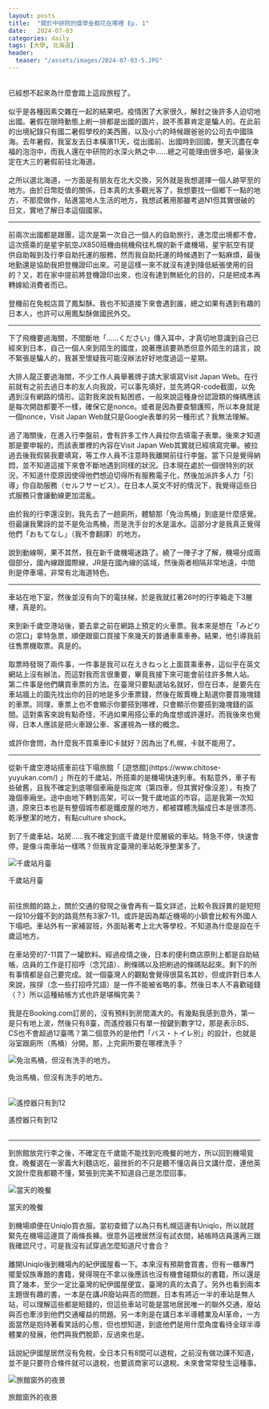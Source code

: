 ```yaml
---
layout: posts
title:  "關於中研院的獎學金都花在哪裡 Ep. 1"
date:   2024-07-03
categories: daily
tags: [大學, 北海道]
header: 
  teaser: "/assets/images/2024-07-03-5.JPG"
---
```

<br>
已經想不起來為什麼會踏上這段旅程了。<br><br>
似乎是各種因素交雜在一起的結果吧。疫情困了大家很久，解封之後許多人迫切地出國。暑假在限時動態上刷一排都是出國的圖片，說不羨慕肯定是騙人的。在此前的出境紀錄只有國二暑假學校的美西團，以及小六的時候跟爸爸的公司去中國珠海。去年暑假，我室友去日本橫濱11天，從出國前、出國時到回國，整天沉盡在幸福的泡泡中，而我人還在中研院的水深火熱之中……總之可能理由很多吧，最後決定在大三的暑假前往北海道。<br><br>
之所以選北海道，一方面是有朋友在北大交換，另外就是我想選擇一個人跡罕至的地方。由於日幣貶值的關係，日本真的太多觀光客了，我想要找一個鄉下一點的地方，不那麼做作，貼進當地人生活的地方，我想試著用那雖考過N1但其實很破的日文，實地了解日本這個國家。<br>
<hr>
前兩次出國都是跟團，這次是第一次自己一個人的自助旅行，連怎麼出境都不會。這次搭乘的是星宇航空JX850班機由桃機飛往札幌的新千歲機場，星宇航空有提供自助報到及行李自助托運的服務，然而我自助托運的時候遇到了一點麻煩，最後地勤還是協助我把登機證印出來。可是這樣一來不就沒有達到降低紙張使用的目的？又，若在家中提前將登機證印出來，也沒有達到無紙化的目的，只是把成本再轉嫁給消費者而已。<br><br>
登機前在免稅店買了鳳梨酥。我也不知道接下來會遇到誰，總之如果有遇到有趣的日本人，也許可以用鳳梨酥做國民外交。<br>
<hr>
下了飛機要過海關，不間斷地「……ください」傳入耳中，才真切地意識到自己已經來到日本，自己一個人來到陌生的國度，說著應該要熟悉但意外陌生的語言，說不緊張是騙人的，我甚至懷疑我可能沒辦法好好地度過這一星期。<br><br>
大排人龍正要過海關，不少工作人員舉著牌子請大家填寫Visit Japan Web。在行前就有之前去過日本的友人向我說，可以事先填好，並先將QR-code截圖，以免遇到沒有網路的情形。這對我來說有點困惑，一般來說這種身份認證類的條碼應該是每次開啟都要不一樣，確保它是nonce。或者是因為要查驗護照，所以本身就是一個nonce，Visit Japan Web就只是Google表單的另一種形式？我無法理解。<br><br>
過了海關後，在進入行李盤前，會有許多工作人員拉你去填電子表單。後來才知道那是要申報的，而該表單裡的內容在Visit Japan Web其實就已經填寫完畢。被拉過去後我假裝我要填寫，等工作人員不注意時我離開前往行李盤。當下只是覺得納悶，並不知道這接下來會不斷地遇到同樣的狀況。日本現在處於一個很特別的狀況，不知道什麼原因使得他們想迫切得所有服務電子化，然後加派許多人力「引導」你自助服務（セルフサービス）。在日本人英文不好的情況下，我覺得這些日式服務只會讓動線更加混亂。<br><br>
由於我的行李還沒到，我先去了一趟廁所，體驗那「免治馬桶」到底是什麼感覺。但最讓我驚訝的並不是免治馬桶，而是洗手台的水是溫水。這部分才是我真正覺得他們「おもてなし」（我不會翻譯）的地方。<br><br>
說到動線啊，果不其然，我在新千歲機場迷路了。繞了一陣子才了解，機場分成兩個部分，國內線跟國際線，JR是在國內線的區域，然後兩者相隔非常地遠，中間則是停車場，非常有北海道特色。<br>
<hr>
車站在地下室，然後並沒有向下的電扶梯，於是我就扛著26吋的行李箱走下3層樓，真是的。<br><br>
來到新千歲空港站後，要去拿之前在網路上預定的火車票。我本來是想在「みどりの窓口」拿特急票，順便跟窗口買接下來幾天的普通車乘車券。結果，他引導我前往售票機取票。真是的。<br><br>
取票時發現了兩件事，一件事是我可以在えきねっと上面買乘車券，這似乎在英文網站上沒有辦法，而這對我而言很重要，畢竟我接下來可能會前往許多無人站。
第二件事是他們購買車票的方法。在臺灣只要點選站名就好，但在日本，是要先在車站牆上的圖先找出你的目的地是多少車票錢，然後在販賣機上點選你要買幾塊錢的車票。同理，車票上也不會顯示你要搭到哪裡，只會顯示你要搭到幾塊錢的區間。這對乘客來說有點奇怪，不過如果用搭公車的角度想或許還好。而我後來也覺得，日本人應該是把火車跟公車、客運視為一樣的概念。<br><br>
或許你會問，為什麼我不買乘車IC卡就好？因為出了札幌，卡就不能用了。<br>
<hr>
從新千歲空港站搭車前往下塌旅館「 [遊悠館](https://www.chitose-yuyukan.com/) 」所在的千歲站，所搭乘的是機場快速列車。有點意外，車子有些破舊，且我不確定到底哪個車廂是指定席（第四車，但其實好像沒差），有換了幾個車廂坐。途中由地下轉到高架，可以一覽千歲地區的市容。這是我第一次知道，原來日本也是有整個城市都是鐵皮屋的地方，都被媒體洗腦成日本是很漂亮、乾淨整潔的地方，有點culture shock。<br><br>
到了千歲車站，站房……我不確定到底千歲是什麼層級的車站。特急不停，快速會停，是像斗南車站一樣嗎？但我肯定臺灣的車站乾淨整潔多了。<br>

![千歲站月臺](/assets/images/2024-07-03-1.jpg)
<figcaption>千歲站月臺</figcaption><br>

前往旅館的路上，關於交通的發現之後會再有一篇文詳述，比較令我訝異的是短短一段10分鐘不到的路竟然有3家7-11。或許是因為鄰近機場的小鎮會比較有外國人下塌吧。車站外有一家補習班，外面貼著考上北大等學校，不知道為什麼是設在千歲這地方。<br><br>
在車站旁的7-11買了一罐飲料。經過疫情之後，日本的便利商店原則上都是自助結帳，店員的工作是打招呼（念咒語）、刷條碼以及把刷過的條碼貼起來。剩下的所有事情都是自己要完成。就一個臺灣人的觀點會覺得很莫名其妙，但或許對日本人來說，挨拶（念一些打招呼咒語）是一件不能被省略的事。然後日本人不喜歡碰錢（？）所以這種結帳方式也許是堪稱完美？<br><br>
我是在Booking.com訂房的，沒有預料到房間滿大的。有幾點我感到意外，第一是只有地上波，然後只有8臺，而遙控器只有單一按鍵到數字12，那是表示BS、CS也不會超過12臺嗎？第二個意外的是他們「バス・トイレ別」的設計，也就是浴室跟廁所（馬桶）分開。那，上完廁所要在哪裡洗手？<br>

![免治馬桶，但沒有洗手的地方。](/assets/images/2024-07-03-2.JPG)
<figcaption>免治馬桶，但沒有洗手的地方。</figcaption><br>

![遙控器只有到12](/assets/images/2024-07-03-3.jpg)
<figcaption>遙控器只有到12</figcaption><br>
<hr>
到旅館放完行李之後，不確定在千歲能不能找到吃晚餐的地方，所以回到機場覓食。晚餐選在一家義大利麵店吃，最挫折的不只是聽不懂店員日文講什麼，連他英文說什麼我都聽不懂，緊張到完美不知道自己是怎麼回事。<br>

![當天的晚餐](/assets/images/2024-07-03-4.jpg)
<figcaption>當天的晚餐</figcaption><br>
到機場順便在Uniqlo買衣服。當初查錯了以為只有札幌這邊有Uniqlo，所以就趕緊先在機場這邊買了兩條長褲。很意外這裡居然沒有試衣間，結帳時店員還再三跟我確認尺寸，可是我沒有試穿過怎麼知道尺寸會合？<br><br>
離開Uniqlo後到機場內的紀伊國屋看一下。本來沒有預期會買書，但有一櫃專門擺愛奴族專題的書籍，覺得現在不拿以後應該也沒有機會碰類似的書籍，所以還是買了幾本，至少一定比臺灣的紀伊國屋便宜，臺灣的真的太貴了。另外也看到兩本主題很有趣的書，一本是在講JR廢站與否的問題，日本有將近一半的車站是無人站，可以理解這些都是賠錢的，但這些車站可能是當地居民唯一的聯外交通，廢站與否也牽涉到他們交通權益的問題。另一本則是在講日本半導體業及AI革命，一方面當然是抱持著看笑話的心態，但也想知道，到底他們是用什麼角度看待全球半導體業的發展，他們與我們脫節，反過來也是。<br><br>
話說紀伊國屋居然沒有免稅，全日本只有8間可以退稅，之前沒有做功課不知道，並不是只要符合條件就可以退稅，也要該商家可以退稅。未來會常常發生這種事。<br>

![旅館窗外的夜景](/assets/images/2024-07-03-5.JPG)
<figcaption>旅館窗外的夜景</figcaption><br>
